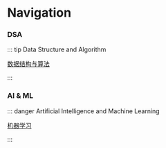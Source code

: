 # Navigation

### DSA

::: tip Data Structure and Algorithm

[数据结构与算法](/dsa/index)

:::

### AI & ML

::: danger Artificial Intelligence and Machine Learning

[机器学习](/aiml/ml/index)

:::
